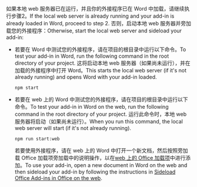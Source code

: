 <span data-ttu-id="92863-101">如果本地 web 服务器已在运行，并且你的外接程序已在 Word 中加载，请继续执行步骤2。</span><span class="sxs-lookup"><span data-stu-id="92863-101">If the local web server is already running and your add-in is already loaded in Word, proceed to step 2.</span></span> <span data-ttu-id="92863-102">否则，启动本地 web 服务器并旁加载您的外接程序：</span><span class="sxs-lookup"><span data-stu-id="92863-102">Otherwise, start the local web server and sideload your add-in:</span></span> 

- <span data-ttu-id="92863-103">若要在 Word 中测试您的外接程序，请在项目的根目录中运行以下命令。</span><span class="sxs-lookup"><span data-stu-id="92863-103">To test your add-in in Word, run the following command in the root directory of your project.</span></span> <span data-ttu-id="92863-104">这将启动本地 web 服务器（如果尚未运行），并在加载的外接程序中打开 Word。</span><span class="sxs-lookup"><span data-stu-id="92863-104">This starts the local web server (if it's not already running) and opens Word with your add-in loaded.</span></span>

    ```command&nbsp;line
    npm start
    ```

- <span data-ttu-id="92863-105">若要在 web 上的 Word 中测试您的外接程序，请在项目的根目录中运行以下命令。</span><span class="sxs-lookup"><span data-stu-id="92863-105">To test your add-in in Word on the web, run the following command in the root directory of your project.</span></span> <span data-ttu-id="92863-106">运行此命令时，本地 web 服务器将启动（如果尚未运行）。</span><span class="sxs-lookup"><span data-stu-id="92863-106">When you run this command, the local web server will start (if it's not already running).</span></span>

    ```command&nbsp;line
    npm run start:web
    ```

    <span data-ttu-id="92863-107">若要使用外接程序，请在 web 上的 Word 中打开一个新文档，然后按照旁加载 Office 加载项旁加载中的说明操作，以在[web 上的 Office 加载项](../testing/sideload-office-add-ins-for-testing.md#sideload-an-office-add-in-in-office-on-the-web)中进行添加。</span><span class="sxs-lookup"><span data-stu-id="92863-107">To use your add-in, open a new document in Word on the web and then sideload your add-in by following the instructions in [Sideload Office Add-ins in Office on the web](../testing/sideload-office-add-ins-for-testing.md#sideload-an-office-add-in-in-office-on-the-web).</span></span>
